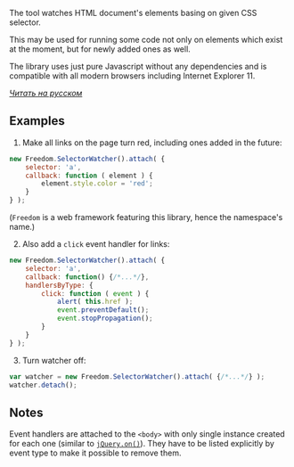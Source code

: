 The tool watches HTML document's elements basing on given CSS selector. 

This may be used for running some code not only on elements which exist at the moment, but for newly added ones as well.

The library uses just pure Javascript without any dependencies
and is compatible with all modern browsers including Internet Explorer 11.

*[Читать на русском](README-RU.md)*


## Examples

1. Make all links on the page turn red, including ones added in the future:

```javascript
new Freedom.SelectorWatcher().attach( {
    selector: 'a',
    callback: function ( element ) {
        element.style.color = 'red';
    }
} );
```

(`Freedom` is a web framework featuring this library, hence the namespace's name.)

2. Also add a `click` event handler for links: 
   
```javascript
new Freedom.SelectorWatcher().attach( {
    selector: 'a',
    callback: function() {/*...*/},
    handlersByType: {
        click: function ( event ) {
            alert( this.href );
            event.preventDefault();
            event.stopPropagation();
        }
    }
} );
```

3. Turn watcher off:

```javascript
var watcher = new Freedom.SelectorWatcher().attach( {/*...*/} );
watcher.detach();
```


## Notes

Event handlers are attached to the `<body>` with only single instance created for each one 
(similar to [`jQuery.on()`](https://api.jquery.com/on/)). They have to be listed explicitly by event type to make it possible to remove them.
